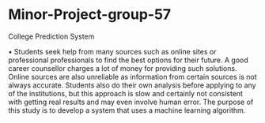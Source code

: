 # Minor-Project-group-57

College Prediction System

•	Students seek help from many sources such as online sites or professional professionals to find the best options for their future. A good career counsellor charges a lot of money for providing such solutions. Online sources are also unreliable as information from certain sources is not always accurate. Students also do their own analysis before applying to any of the institutions, but this approach is slow and certainly not consistent with getting real results and may even involve human error. The purpose of this study is to develop a system that uses a machine learning algorithm.
